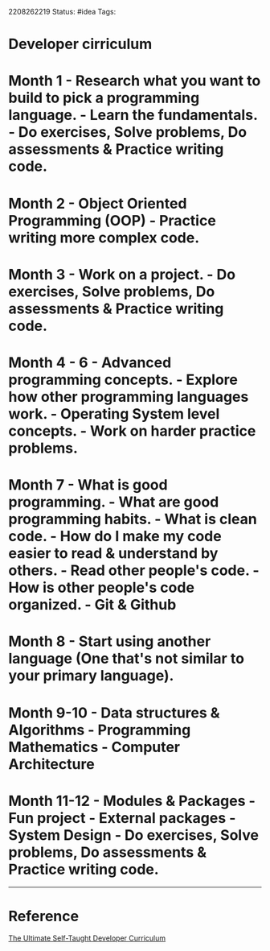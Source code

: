 2208262219
	Status: #idea 
		Tags: 

# Developer cirriculum

# Month 1 - Research what you want to build to pick a programming language. - Learn the fundamentals. - Do exercises, Solve problems, Do assessments & Practice writing code.

# Month 2 - Object Oriented Programming (OOP) - Practice writing more complex code. 
# Month 3 - Work on a project. - Do exercises, Solve problems, Do assessments & Practice writing code. 
# Month 4 - 6 - Advanced programming concepts. - Explore how other programming languages work. - Operating System level concepts. - Work on harder practice problems. 
# Month 7 - What is good programming. - What are good programming habits. - What is clean code. - How do I make my code easier to read & understand by others. - Read other people's code. - How is other people's code organized. - Git & Github 
# Month 8 - Start using another language (One that's not similar to your primary language). 
# Month 9-10 - Data structures & Algorithms - Programming Mathematics - Computer Architecture 
# Month 11-12 - Modules & Packages - Fun project - External packages - System Design - Do exercises, Solve problems, Do assessments & Practice writing code.
---
# Reference

[ The Ultimate Self-Taught Developer Curriculum](https://www.youtube.com/watch?v=vxctuiRlmrs)